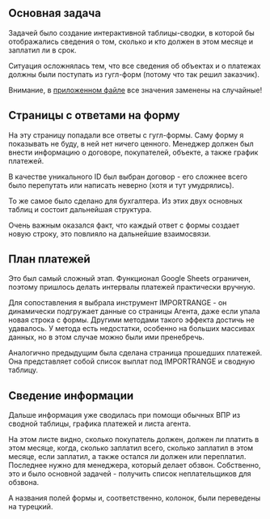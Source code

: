 ## Основная задача

Задачей было создание интерактивной таблицы-сводки, в которой бы отображались сведения о том, сколько и кто должен в этом месяце и заплатил ли в срок. 

Ситуация осложнялась тем, что все сведения об объектах и о платежах должны были поступать из гугл-форм (потому что так решил заказчик).

Внимание, в [приложенном файле](https://docs.google.com/spreadsheets/d/1mnorIma87alnPF0vcw1t9mZFXdzrZZFQrEOMti8wAQA/edit?usp=sharing) все значения заменены на случайные!

## Страницы с ответами на форму

На эту страницу попадали все ответы с гугл-формы. Саму форму я показывать не буду, в ней нет ничего ценного. Менеджер должен был внести информацию о договоре, покупателей, объекте, а также график платежей.

В качестве уникального ID был выбран договор - его сложнее всего было перепутать или написать неверно (хотя и тут умудрялись).

То же самое было сделано для бухгалтера. Из этих двух основных таблиц и состоит дальнейшая структура.

Очень важным оказался факт, что каждый ответ с формы создает новую строку, это повлияло на дальнейшие взаимосвязи.

## План платежей
Это был самый сложный этап. Функционал Google Sheets ограничен, поэтому пришлось делать интервалы платежей практически вручную.

Для сопоставления я выбрала инструмент IMPORTRANGE - он динамически подгружает данные со страницы Агента, даже если упала новая строка с формы. Другими методами такого эффекта достичь не удавалось. У метода есть недостатки, особенно на больших массивах данных, но в этом случае можно были ими пренебречь.

Аналогично предыдущим была сделана страница прошедших платежей. Она представляет собой список выплат под IMPORTRANGE и сводную таблицу.

## Сведение информации

Дальше информация уже сводилась при помощи обычных ВПР из сводной таблицы, графика платежей и листа агента.

На этом листе видно, сколько покупатель должен, должен ли платить в этом месяце, когда, сколько заплатил всего, сколько заплатил в этом месяце, если заплатил, а также остался ли должен или переплатил. Последнее нужно для менеджера, который делает обзвон. Собственно, это и было основной задачей - получить список неплательщиков для обзвона.

А названия полей формы и, соответственно, колонок, были переведены на турецкий.

